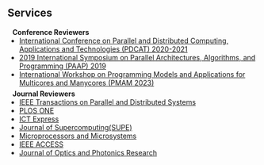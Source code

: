 ## Services

<h4 style="margin:0 10px 0;">Conference Reviewers</h4>

<ul style="margin:0 0 5px;">
  <li><a href="[http://cvpr2023.thecvf.com/](https://ieeexplore.ieee.org/xpl/conhome/1001048/all-proceedings)"><autocolor>International Conference on Parallel and Distributed Computing, Applications and Technologies (PDCAT) 2020-2021</autocolor></a></li>
  <li><a href="[http://iccv2021.thecvf.com/](https://ieeexplore.ieee.org/xpl/conhome/10009901/proceeding)"><autocolor>2019 International Symposium on Parallel Architectures, Algorithms, and Programming (PAAP) 2019</autocolor></a></li>
  <li><a href="[https://eccv2022.ecva.net/](https://dl.acm.org/doi/proceedings/10.1145/3582514)"><autocolor>International Workshop on Programming Models and Applications for Multicores and Manycores (PMAM 2023) </autocolor></a></li>
</ul>

<h4 style="margin:0 10px 0;">Journal Reviewers</h4>

<ul style="margin:0 0 20px;">
  <li><a href="https://ieeexplore.ieee.org/xpl/RecentIssue.jsp?punumber=71"><autocolor>IEEE Transactions on Parallel and Distributed Systems</autocolor></a></li>
  <li><a href="https://journals.plos.org/plosone/"><autocolor>PLOS ONE</autocolor></a></li>
  <li><a href="https://www.sciencedirect.com/journal/ict-express"><autocolor>ICT Express</autocolor></a></li>
  <li><a href="https://link.springer.com/journal/11227"><autocolor>Journal of Supercomputing(SUPE)</autocolor></a></li>
  <li><a href="https://www.sciencedirect.com/journal/microprocessors-and-microsystems"><autocolor>Microprocessors and Microsystems</autocolor></a></li>
  <li><a href="https://ieeeaccess.ieee.org/"><autocolor>IEEE ACCESS</autocolor></a></li>
  <li><a href="https://ojs.bonviewpress.com/index.php/JOPR/index"><autocolor>Journal of Optics and Photonics Research</autocolor></a></li>
</ul>
